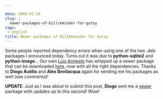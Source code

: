 ```yaml
---

date: 2008-01-10
slug: |
  newer-packages-of-billreminder-for-gutsy
tags:
 - english
title: Newer packages of BillReminder for Gutsy
---
```


Some people reported dependency errors when using one of the two .deb
packages I announced today. Turns out it was due to **python-sqlite2**
and **python-image**... Our own [Luiz
Armesto](https://wiki.ubuntu.com/LuizArmesto) has whipped up a newer
package that can be downloaded
[here](http://www.gnulinuxbrasil.org/downloads/billreminder_0.3.0-svn446-1_all.deb),
now with all the right dependencies. Thanks to **Diogo Autilio** and
**Alex Bevilacqua** again for sending me his packages as well (see
comments)!

**UPDATE**: Just as I was about to submit this post, **Diogo** sent me a
[newer](http://www.gnulinuxbrasil.org/downloads/billreminder_0.3-svn453_i386.deb)
package with updates up to this second! Wow!
